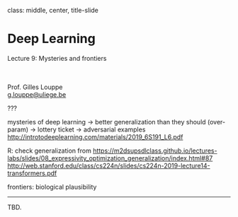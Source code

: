 class: middle, center, title-slide

# Deep Learning

Lecture 9: Mysteries and frontiers

<br><br>
Prof. Gilles Louppe<br>
[g.louppe@uliege.be](g.louppe@uliege.be)

???

mysteries of deep learning
-> better generalization than they should (over-param)
-> lottery ticket
-> adversarial examples
http://introtodeeplearning.com/materials/2019_6S191_L6.pdf

R: check generalization from https://m2dsupsdlclass.github.io/lectures-labs/slides/08_expressivity_optimization_generalization/index.html#87
http://web.stanford.edu/class/cs224n/slides/cs224n-2019-lecture14-transformers.pdf

frontiers: biological plausibility

---

TBD.
